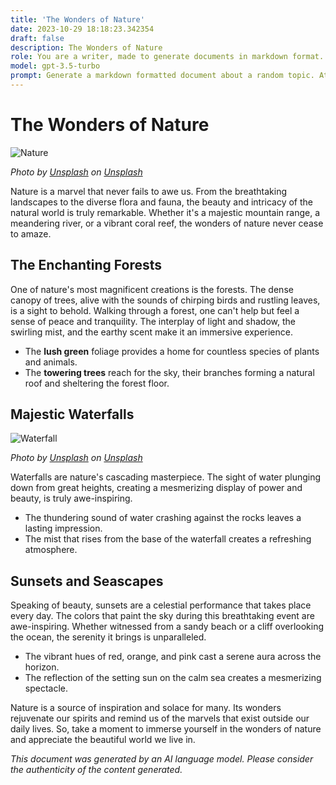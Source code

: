 ```yaml
---
title: 'The Wonders of Nature'
date: 2023-10-29 18:18:23.342354
draft: false
description: The Wonders of Nature
role: You are a writer, made to generate documents in markdown format. It is very important that all of the documents you generate are in valid markdown format.
model: gpt-3.5-turbo
prompt: Generate a markdown formatted document about a random topic. At the bottom, include a disclaimer explaining that the document was generated by you. The first line of the document should be the title. Make sure that the entire document is in proper markdown format, using a mix of various tags to make the document visually appealing.
---
```


# The Wonders of Nature

![Nature](https://images.unsplash.com/photo-1552901715-5f5860b4d246)

*Photo by [Unsplash](https://unsplash.com) on [Unsplash](https://unsplash.com)*

Nature is a marvel that never fails to awe us. From the breathtaking landscapes to the diverse flora and fauna, the beauty and intricacy of the natural world is truly remarkable. Whether it's a majestic mountain range, a meandering river, or a vibrant coral reef, the wonders of nature never cease to amaze.

## **The Enchanting Forests**

One of nature's most magnificent creations is the forests. The dense canopy of trees, alive with the sounds of chirping birds and rustling leaves, is a sight to behold. Walking through a forest, one can't help but feel a sense of peace and tranquility. The interplay of light and shadow, the swirling mist, and the earthy scent make it an immersive experience.

* The **lush green** foliage provides a home for countless species of plants and animals.
* The **towering trees** reach for the sky, their branches forming a natural roof and sheltering the forest floor.

## **Majestic Waterfalls**

![Waterfall](https://images.unsplash.com/photo-1573675192499-0bcbd3ef52e4)

*Photo by [Unsplash](https://unsplash.com) on [Unsplash](https://unsplash.com)*

Waterfalls are nature's cascading masterpiece. The sight of water plunging down from great heights, creating a mesmerizing display of power and beauty, is truly awe-inspiring.

* The thundering sound of water crashing against the rocks leaves a lasting impression.
* The mist that rises from the base of the waterfall creates a refreshing atmosphere.

## **Sunsets and Seascapes**

Speaking of beauty, sunsets are a celestial performance that takes place every day. The colors that paint the sky during this breathtaking event are awe-inspiring. Whether witnessed from a sandy beach or a cliff overlooking the ocean, the serenity it brings is unparalleled.

* The vibrant hues of red, orange, and pink cast a serene aura across the horizon.
* The reflection of the setting sun on the calm sea creates a mesmerizing spectacle.

Nature is a source of inspiration and solace for many. Its wonders rejuvenate our spirits and remind us of the marvels that exist outside our daily lives. So, take a moment to immerse yourself in the wonders of nature and appreciate the beautiful world we live in.

*This document was generated by an AI language model. Please consider the authenticity of the content generated.*